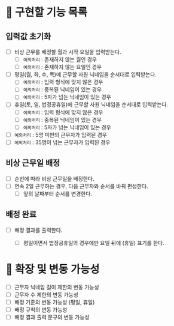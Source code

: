 # 🚀 구현할 기능 목록

## 입력값 초기화
- [ ] 비상 근무를 배정할 월과 시작 요일을 입력받는다.
    - [ ] `예외처리` : 존재하지 않는 월인 경우
    - [ ] `예외처리` : 존재하지 않는 요일인 경우
- [ ] 평일(월, 화, 수, 목)에 근무할 사원 닉네임을 순서대로 입력받는다.
    - [ ] `예외처리` : 입력 형식에 맞지 않은 경우
    - [ ] `예외처리` : 중복된 닉네임이 있는 경우
    - [ ] `예외처리` : 5자가 넘는 닉네임이 있는 경우
- [ ] 휴일(토, 일, 법정공휴일)에 근무할 사원 닉네임을 순서대로 입력받는다.
    - [ ] `예외처리` : 입력 형식에 맞지 않은 경우
    - [ ] `예외처리` : 중복된 닉네임이 있는 경우
    - [ ] `예외처리` : 5자가 넘는 닉네임이 있는 경우
- [ ] `예외처리` : 5명 미만의 근무자가 입력된 경우
- [ ] `예외처리` : 35명이 넘는 근무자가 입력된 경우

## 비상 근무일 배정
- [ ] 순번에 따라 비상 근무일을 배정한다.
- [ ] 연속 2일 근무하는 경우, 다음 근무자와 순서를 바꿔 편성한다.
    - [ ] 앞의 날짜부터 순서를 변경한다.

## 배정 완료
- [ ] 배정 결과를 출력한다.
    - [ ] 평일이면서 법정공휴일의 경우에만 요일 뒤에 (휴일) 표기를 한다.


# 🧠 확장 및 변동 가능성

- [ ] 근무자 닉네임 길이 제한의 변동 가능성
- [ ] 근무자 수 제한의 변동 가능성
- [ ] 배정 기준의 변동 가능성 (평일, 휴일)
- [ ] 배정 규칙의 변동 가능성
- [ ] 배정 결과 출력 문구의 변동 가능성